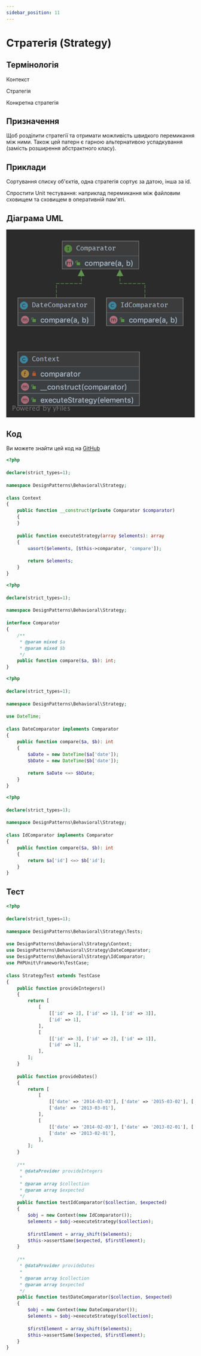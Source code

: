 ```yaml
---
sidebar_position: 11
---
```


# Стратегія (Strategy)

## Термінологія

Контекст

Стратегія

Конкретна стратегія

## Призначення

Щоб розділити стратегії та отримати можливість швидкого перемикання між ними. Також цей патерн є гарною альтернативою 
успадкування (замість розширення абстрактного класу).

## Приклади

Сортування списку об'єктів, одна стратегія сортує за датою, інша за id.

Спростити Unit тестування: наприклад перемикання між файловим сховищем та сховищем в оперативній пам'яті.


## Діаграма UML

![ UML](./images/strategy.png)

## Код
Ви можете знайти цей код на [GitHub](https://github.com/PetroOstapuk/DesignPatternsPHP/tree/main/Behavioral/Strategy)

```php title="Context.php"
<?php

declare(strict_types=1);

namespace DesignPatterns\Behavioral\Strategy;

class Context
{
    public function __construct(private Comparator $comparator)
    {
    }

    public function executeStrategy(array $elements): array
    {
        uasort($elements, [$this->comparator, 'compare']);

        return $elements;
    }
}
```

```php title="Comparator.php"
<?php

declare(strict_types=1);

namespace DesignPatterns\Behavioral\Strategy;

interface Comparator
{
    /**
     * @param mixed $a
     * @param mixed $b
     */
    public function compare($a, $b): int;
}
```

```php title="DateComparator.php"
<?php

declare(strict_types=1);

namespace DesignPatterns\Behavioral\Strategy;

use DateTime;

class DateComparator implements Comparator
{
    public function compare($a, $b): int
    {
        $aDate = new DateTime($a['date']);
        $bDate = new DateTime($b['date']);

        return $aDate <=> $bDate;
    }
}
```

```php title="IdComparator.php"
<?php

declare(strict_types=1);

namespace DesignPatterns\Behavioral\Strategy;

class IdComparator implements Comparator
{
    public function compare($a, $b): int
    {
        return $a['id'] <=> $b['id'];
    }
}
```

## Тест

```php title="Tests/StrategyTest.php"
<?php

declare(strict_types=1);

namespace DesignPatterns\Behavioral\Strategy\Tests;

use DesignPatterns\Behavioral\Strategy\Context;
use DesignPatterns\Behavioral\Strategy\DateComparator;
use DesignPatterns\Behavioral\Strategy\IdComparator;
use PHPUnit\Framework\TestCase;

class StrategyTest extends TestCase
{
    public function provideIntegers()
    {
        return [
            [
                [['id' => 2], ['id' => 1], ['id' => 3]],
                ['id' => 1],
            ],
            [
                [['id' => 3], ['id' => 2], ['id' => 1]],
                ['id' => 1],
            ],
        ];
    }

    public function provideDates()
    {
        return [
            [
                [['date' => '2014-03-03'], ['date' => '2015-03-02'], ['date' => '2013-03-01']],
                ['date' => '2013-03-01'],
            ],
            [
                [['date' => '2014-02-03'], ['date' => '2013-02-01'], ['date' => '2015-02-02']],
                ['date' => '2013-02-01'],
            ],
        ];
    }

    /**
     * @dataProvider provideIntegers
     *
     * @param array $collection
     * @param array $expected
     */
    public function testIdComparator($collection, $expected)
    {
        $obj = new Context(new IdComparator());
        $elements = $obj->executeStrategy($collection);

        $firstElement = array_shift($elements);
        $this->assertSame($expected, $firstElement);
    }

    /**
     * @dataProvider provideDates
     *
     * @param array $collection
     * @param array $expected
     */
    public function testDateComparator($collection, $expected)
    {
        $obj = new Context(new DateComparator());
        $elements = $obj->executeStrategy($collection);

        $firstElement = array_shift($elements);
        $this->assertSame($expected, $firstElement);
    }
}
```